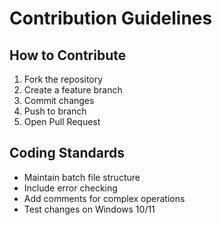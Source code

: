 # Contribution Guidelines

## How to Contribute
1. Fork the repository
2. Create a feature branch
3. Commit changes
4. Push to branch
5. Open Pull Request

## Coding Standards
- Maintain batch file structure
- Include error checking
- Add comments for complex operations
- Test changes on Windows 10/11